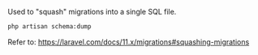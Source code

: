 Used to "squash" migrations into a single SQL file.

```sh
php artisan schema:dump
```

Refer to: https://laravel.com/docs/11.x/migrations#squashing-migrations
